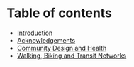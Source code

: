 # Table of contents

* [Introduction](README.md)
* [Acknowledgements](acknowledgements.md)
* [Community Design and Health](untitled.md)
* [Walking, Biking and Transit Networks](walking-biking-and-transit-networks.md)

